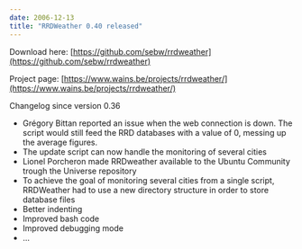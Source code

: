 ```yaml
---
date: 2006-12-13
title: "RRDWeather 0.40 released"
---
```


Download here: [https://github.com/sebw/rrdweather](https://github.com/sebw/rrdweather)

Project page: [https://www.wains.be/projects/rrdweather/](https://www.wains.be/projects/rrdweather/)

Changelog since version 0.36
- Grégory Bittan reported an issue when the web connection is down.
  The script would still feed the RRD databases with a value of 0, messing up the average figures.
- The update script can now handle the monitoring of several cities
- Lionel Porcheron made RRDweather available to the Ubuntu Community trough the Universe repository
- To achieve the goal of monitoring several cities from a single script, RRDWeather had to use a new directory structure in order to store database files
- Better indenting
- Improved bash code
- Improved debugging mode
- ...
